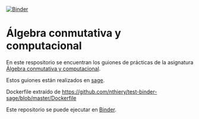 [![Binder](https://mybinder.org/badge.svg)](https://mybinder.org/v2/gh/pedritomelenas/Algebra-conmutativa-y-computacional/master)


# Álgebra conmutativa y computacional

En este respositorio se encuentran los guiones de prácticas de la asignatura [Álgebra conmutativa y computacional](http://grados.ugr.es/matematicas/pages/infoacademica/guiasdocentes/actual/optativas/Algebra_Conmutativa_y_Computacional).

Estos guiones están realizados en [sage](http://www.sagemath.org). 

Dockerfile extraído de https://github.com/nthiery/test-binder-sage/blob/master/Dockerfile

Este repositorio se puede ejecutar en [Binder](https://mybinder.org/v2/gh/pedritomelenas/Algebra-conmutativa-y-computacional/master).
